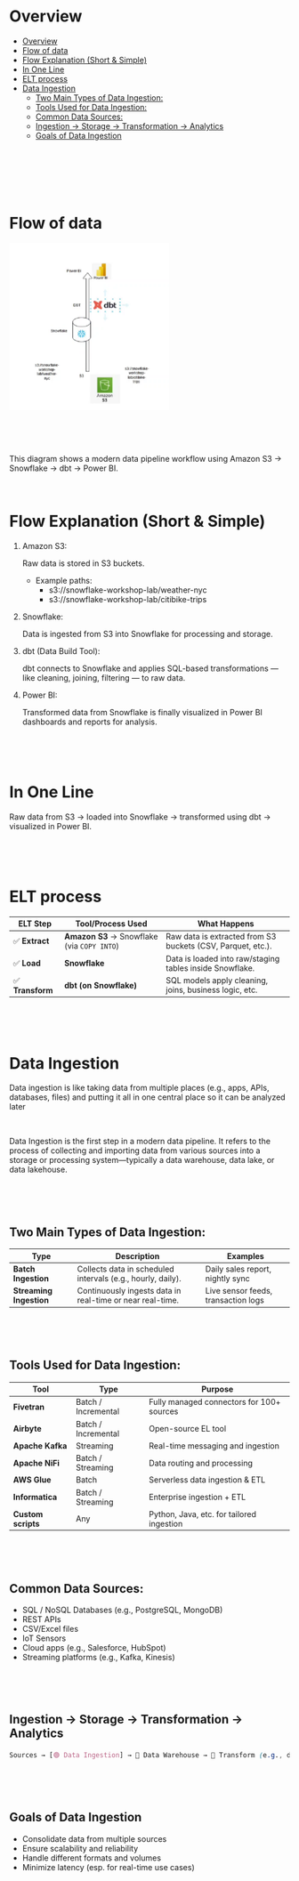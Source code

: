 # Overview

- [Overview](#overview)
- [Flow of data](#flow-of-data)
- [Flow Explanation (Short \& Simple)](#flow-explanation-short--simple)
- [In One Line](#in-one-line)
- [ELT process](#elt-process)
- [Data Ingestion](#data-ingestion)
  - [Two Main Types of Data Ingestion:](#two-main-types-of-data-ingestion)
  - [Tools Used for Data Ingestion:](#tools-used-for-data-ingestion)
  - [Common Data Sources:](#common-data-sources)
  - [Ingestion → Storage → Transformation → Analytics](#ingestion--storage--transformation--analytics)
  - [Goals of Data Ingestion](#goals-of-data-ingestion)

&nbsp;

&nbsp;

&nbsp;

# Flow of data

<img src="../../assets/flow-of-data.png" height="300px" alt="assets-flow-of-data">

&nbsp;

&nbsp;

This diagram shows a modern data pipeline workflow using Amazon S3 → Snowflake → dbt → Power BI.

&nbsp;

# Flow Explanation (Short & Simple)

1. Amazon S3:

   Raw data is stored in S3 buckets.

   - Example paths:
     - s3://snowflake-workshop-lab/weather-nyc
     - s3://snowflake-workshop-lab/citibike-trips

2. Snowflake:

   Data is ingested from S3 into Snowflake for processing and storage.

3. dbt (Data Build Tool):

   dbt connects to Snowflake and applies SQL-based transformations — like cleaning, joining, filtering — to raw data.

4. Power BI:

   Transformed data from Snowflake is finally visualized in Power BI dashboards and reports for analysis.

&nbsp;

&nbsp;

# In One Line

Raw data from S3 → loaded into Snowflake → transformed using dbt → visualized in Power BI.

&nbsp;

&nbsp;

# ELT process

| **ELT Step**     | **Tool/Process Used**                       | **What Happens**                                            |
| ---------------- | ------------------------------------------- | ----------------------------------------------------------- |
| ✅ **Extract**   | **Amazon S3** → Snowflake (via `COPY INTO`) | Raw data is extracted from S3 buckets (CSV, Parquet, etc.). |
| ✅ **Load**      | **Snowflake**                               | Data is loaded into raw/staging tables inside Snowflake.    |
| ✅ **Transform** | **dbt (on Snowflake)**                      | SQL models apply cleaning, joins, business logic, etc.      |

&nbsp;

&nbsp;

# Data Ingestion

Data ingestion is like taking data from multiple places (e.g., apps, APIs, databases, files) and putting it all in one central place so it can be analyzed later

&nbsp;

Data Ingestion is the first step in a modern data pipeline. It refers to the process of collecting and importing data from various sources into a storage or processing system—typically a data warehouse, data lake, or data lakehouse.

&nbsp;

&nbsp;

## Two Main Types of Data Ingestion:

| Type                    | Description                                                 | Examples                            |
| ----------------------- | ----------------------------------------------------------- | ----------------------------------- |
| **Batch Ingestion**     | Collects data in scheduled intervals (e.g., hourly, daily). | Daily sales report, nightly sync    |
| **Streaming Ingestion** | Continuously ingests data in real-time or near real-time.   | Live sensor feeds, transaction logs |

&nbsp;

&nbsp;

## Tools Used for Data Ingestion:

| Tool               | Type                | Purpose                                   |
| ------------------ | ------------------- | ----------------------------------------- |
| **Fivetran**       | Batch / Incremental | Fully managed connectors for 100+ sources |
| **Airbyte**        | Batch / Incremental | Open-source EL tool                       |
| **Apache Kafka**   | Streaming           | Real-time messaging and ingestion         |
| **Apache NiFi**    | Batch / Streaming   | Data routing and processing               |
| **AWS Glue**       | Batch               | Serverless data ingestion & ETL           |
| **Informatica**    | Batch / Streaming   | Enterprise ingestion + ETL                |
| **Custom scripts** | Any                 | Python, Java, etc. for tailored ingestion |

&nbsp;

&nbsp;

## Common Data Sources:

- SQL / NoSQL Databases (e.g., PostgreSQL, MongoDB)
- REST APIs
- CSV/Excel files
- IoT Sensors
- Cloud apps (e.g., Salesforce, HubSpot)
- Streaming platforms (e.g., Kafka, Kinesis)

&nbsp;

&nbsp;

## Ingestion → Storage → Transformation → Analytics

```SCSS
Sources → [🟢 Data Ingestion] → 🏢 Data Warehouse → 🧱 Transform (e.g., dbt) → 📊 BI Tools
```

&nbsp;

&nbsp;

## Goals of Data Ingestion

- Consolidate data from multiple sources
- Ensure scalability and reliability
- Handle different formats and volumes
- Minimize latency (esp. for real-time use cases)

&nbsp;
